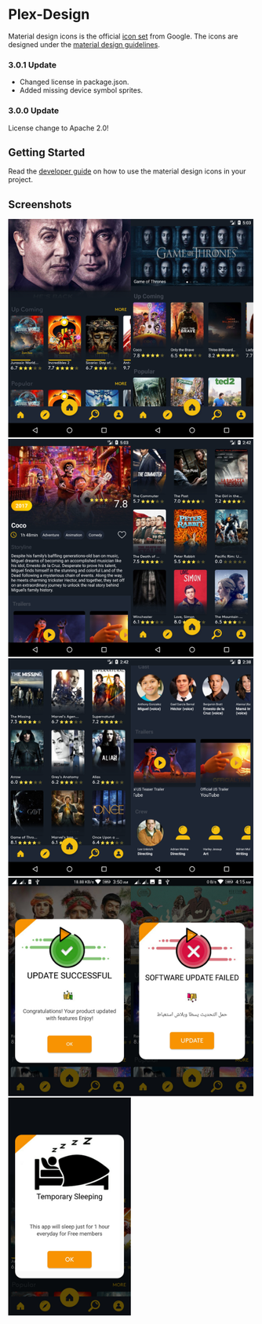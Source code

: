 Plex-Design
======================

Material design icons is the official [icon set](https://www.google.com/design/spec/style/icons.html#icons-system-icons) from Google.  The icons are designed under the [material design guidelines](https://material.io/guidelines/).

### 3.0.1 Update

* Changed license in package.json.
* Added missing device symbol sprites.

### 3.0.0 Update

License change to Apache 2.0!

## Getting Started

Read the [developer guide](https://google.github.io/material-design-icons/) on how to use the material design icons in your project.

## Screenshots

<img src="./device.png" width="250"><img src="./device-2018-03-01-170340.png" width="250"><img src="./device-2018-03-01-170358.png" width="250"><img src="./device-2018-03-12-024225.png" width="250"><img src="./device-2018-03-12-024251.png" width="250"><img src="./device-2018-03-12-023849.png" width="250"><img src="./30652486_1679086142173039_3874851981860274176_n.jpg" width="250"><img src="./30623738_1679086555506331_7054340864348258304_n.jpg" width="250"><img src="./30652486_1679086142173039_3874851981860274176_n3.jpeg" width="250">


